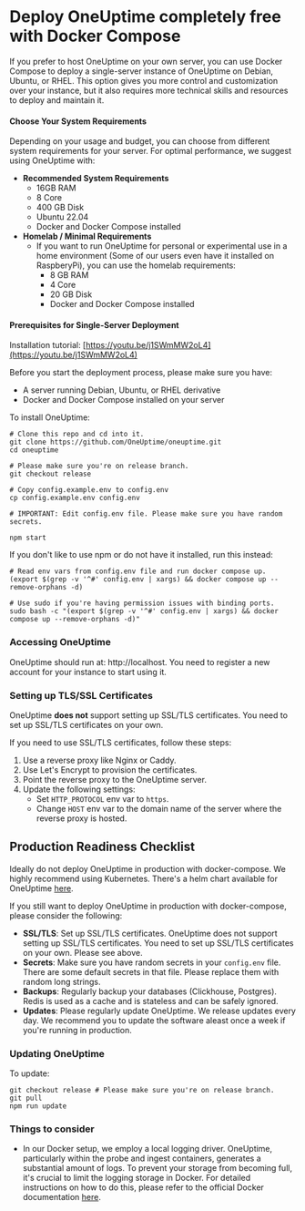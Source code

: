 # Deploy OneUptime completely free with Docker Compose

If you prefer to host OneUptime on your own server, you can use Docker Compose to deploy a single-server instance of OneUptime on Debian, Ubuntu, or RHEL. This option gives you more control and customization over your instance, but it also requires more technical skills and resources to deploy and maintain it.

#### Choose Your System Requirements
Depending on your usage and budget, you can choose from different system requirements for your server. For optimal performance, we suggest using OneUptime with:

- **Recommended System Requirements**
  - 16GB RAM
  - 8 Core
  - 400 GB Disk
  - Ubuntu 22.04
  - Docker and Docker Compose installed
- **Homelab / Minimal Requirements**
  - If you want to run OneUptime for personal or experimental use in a home environment (Some of our users even have it installed on RaspberyPi), you can use the homelab requirements:
    - 8 GB RAM
    - 4 Core
    - 20 GB Disk
    - Docker and Docker Compose installed


#### Prerequisites for Single-Server Deployment

Installation tutorial: [https://youtu.be/j1SWmMW2oL4](https://youtu.be/j1SWmMW2oL4)

Before you start the deployment process, please make sure you have:

- A server running Debian, Ubuntu, or RHEL derivative
- Docker and Docker Compose installed on your server

To install OneUptime: 

```
# Clone this repo and cd into it.
git clone https://github.com/OneUptime/oneuptime.git
cd oneuptime

# Please make sure you're on release branch.
git checkout release

# Copy config.example.env to config.env
cp config.example.env config.env

# IMPORTANT: Edit config.env file. Please make sure you have random secrets.

npm start
```

If you don't like to use npm or do not have it installed, run this instead: 

```
# Read env vars from config.env file and run docker compose up.
(export $(grep -v '^#' config.env | xargs) && docker compose up --remove-orphans -d)

# Use sudo if you're having permission issues with binding ports. 
sudo bash -c "(export $(grep -v '^#' config.env | xargs) && docker compose up --remove-orphans -d)"
```


### Accessing OneUptime

OneUptime should run at: http://localhost. You need to register a new account for your instance to start using it.

### Setting up TLS/SSL Certificates

OneUptime **does not** support setting up SSL/TLS certificates. You need to set up SSL/TLS certificates on your own.

If you need to use SSL/TLS certificates, follow these steps:

1. Use a reverse proxy like Nginx or Caddy.
2. Use Let's Encrypt to provision the certificates.
3. Point the reverse proxy to the OneUptime server.
4. Update the following settings:
   - Set `HTTP_PROTOCOL` env var to `https`.
   - Change `HOST` env var to the domain name of the server where the reverse proxy is hosted.

## Production Readiness Checklist

Ideally do not deploy OneUptime in production with docker-compose. We highly recommend using Kubernetes. There's a helm chart available for OneUptime [here](https://artifacthub.io/packages/helm/oneuptime/oneuptime). 

If you still want to deploy OneUptime in production with docker-compose, please consider the following:

- **SSL/TLS**: Set up SSL/TLS certificates. OneUptime does not support setting up SSL/TLS certificates. You need to set up SSL/TLS certificates on your own. Please see above. 
- **Secrets**: Make sure you have random secrets in your `config.env` file. There are some default secrets in that file. Please replace them with random long strings. 
- **Backups**: Regularly backup your databases (Clickhouse, Postgres). Redis is used as a cache and is stateless and can be safely ignored. 
- **Updates**: Please regularly update OneUptime. We release updates every day. We recommend you to update the software aleast once a week if you're running in production. 

### Updating OneUptime

To update: 

```
git checkout release # Please make sure you're on release branch.
git pull
npm run update
```

### Things to consider

- In our Docker setup, we employ a local logging driver. OneUptime, particularly within the probe and ingest containers, generates a substantial amount of logs. To prevent your storage from becoming full, it's crucial to limit the logging storage in Docker. For detailed instructions on how to do this, please refer to the official Docker documentation [here](https://docs.docker.com/config/containers/logging/local/).